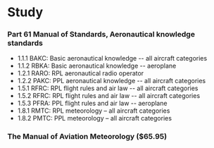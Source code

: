 # Study

### Part 61 Manual of Standards, Aeronautical knowledge standards

* 1.1.1 BAKC: Basic aeronautical knowledge -- all aircraft categories
* 1.1.2 RBKA: Basic aeronautical knowledge -- aeroplane
* 1.2.1 RARO: RPL aeronautical radio operator
* 1.2.2 PAKC: PPL aeronautical knowledge -- all aircraft categories
* 1.5.1 RFRC: RPL flight rules and air law -- all aircraft categories
* 1.5.2 RFRC: RPL flight rules and air law -- all aircraft categories
* 1.5.3 PFRA: PPL flight rules and air law -- aeroplane
* 1.8.1 RMTC: RPL meteorology – all aircraft categories
* 1.8.2 PMTC: PPL meteorology – all aircraft categories

### The Manual of Aviation Meteorology ($65.95)
